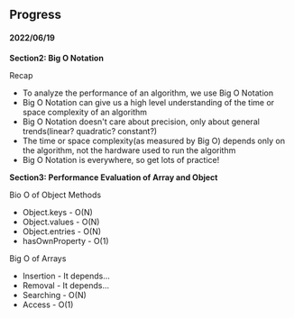 ## Progress

#### 2022/06/19

<b>Section2: Big O Notation</b>

Recap

- To analyze the performance of an algorithm, we use Big O Notation
- Big O Notation can give us a high level understanding of the time or space complexity of an algorithm
- Big O Notation doesn't care about precision, only about general trends(linear? quadratic? constant?)
- The time or space complexity(as measured by Big O) depends only on the algorithm, not the hardware used to run the algorithm
- Big O Notation is everywhere, so get lots of practice!

<b>Section3: Performance Evaluation of Array and Object</b>

Bio O of Object Methods

- Object.keys - O(N)
- Object.values - O(N)
- Object.entries - O(N)
- hasOwnProperty - O(1)

Big O of Arrays

- Insertion - It depends...
- Removal - It depends...
- Searching - O(N)
- Access - O(1)
